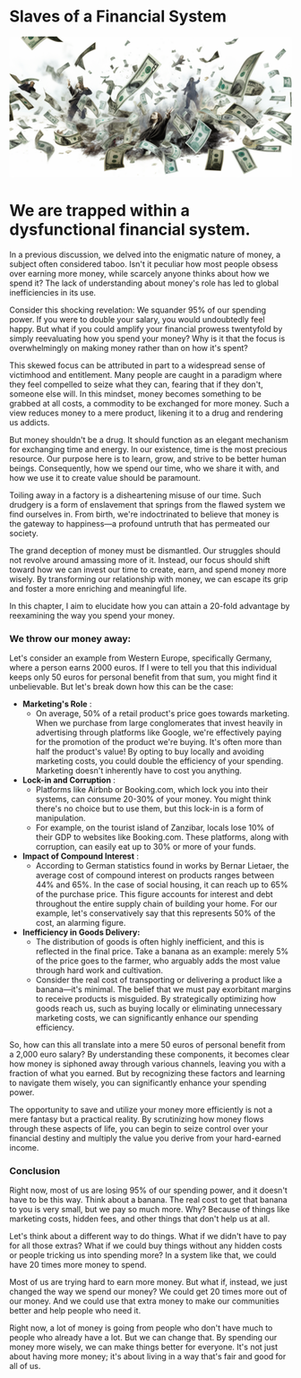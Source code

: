 # Slaves of a Financial System

![](img/money_slaves.png)

# We are trapped within a dysfunctional financial system.

In a previous discussion, we delved into the enigmatic nature of money, a subject often considered taboo. Isn't it peculiar how most people obsess over earning more money, while scarcely anyone thinks about how we spend it? The lack of understanding about money's role has led to global inefficiencies in its use.

Consider this shocking revelation: We squander 95% of our spending power. If you were to double your salary, you would undoubtedly feel happy. But what if you could amplify your financial prowess twentyfold by simply reevaluating how you spend your money? Why is it that the focus is overwhelmingly on making money rather than on how it's spent?

This skewed focus can be attributed in part to a widespread sense of victimhood and entitlement. Many people are caught in a paradigm where they feel compelled to seize what they can, fearing that if they don't, someone else will. In this mindset, money becomes something to be grabbed at all costs, a commodity to be exchanged for more money. Such a view reduces money to a mere product, likening it to a drug and rendering us addicts.

But money shouldn't be a drug. It should function as an elegant mechanism for exchanging time and energy. In our existence, time is the most precious resource. Our purpose here is to learn, grow, and strive to be better human beings. Consequently, how we spend our time, who we share it with, and how we use it to create value should be paramount.

Toiling away in a factory is a disheartening misuse of our time. Such drudgery is a form of enslavement that springs from the flawed system we find ourselves in. From birth, we're indoctrinated to believe that money is the gateway to happiness—a profound untruth that has permeated our society.

The grand deception of money must be dismantled. Our struggles should not revolve around amassing more of it. Instead, our focus should shift toward how we can invest our time to create, earn, and spend money more wisely. By transforming our relationship with money, we can escape its grip and foster a more enriching and meaningful life.

In this chapter, I aim to elucidate how you can attain a 20-fold advantage by reexamining the way you spend your money.


### We throw our money away:

Let's consider an example from Western Europe, specifically Germany, where a person earns 2000 euros. If I were to tell you that this individual keeps only 50 euros for personal benefit from that sum, you might find it unbelievable. But let's break down how this can be the case:



* **Marketing's Role** :
    * On average, 50% of a retail product's price goes towards marketing. When we purchase from large conglomerates that invest heavily in advertising through platforms like Google, we're effectively paying for the promotion of the product we're buying. It's often more than half the product's value! By opting to buy locally and avoiding marketing costs, you could double the efficiency of your spending. Marketing doesn't inherently have to cost you anything.
* **Lock-in and Corruption** :
    * Platforms like Airbnb or Booking.com, which lock you into their systems, can consume 20-30% of your money. You might think there's no choice but to use them, but this lock-in is a form of manipulation. 
    * For example, on the tourist island of Zanzibar, locals lose 10% of their GDP to websites like Booking.com. These platforms, along with corruption, can easily eat up to 30% or more of your funds.
* **Impact of Compound Interest** :
    * According to German statistics found in works by Bernar Lietaer, the average cost of compound interest on products ranges between 44% and 65%. In the case of social housing, it can reach up to 65% of the purchase price. This figure accounts for interest and debt throughout the entire supply chain of building your home. For our example, let's conservatively say that this represents 50% of the cost, an alarming figure.
* **Inefficiency in Goods Delivery:** 
    * The distribution of goods is often highly inefficient, and this is reflected in the final price. Take a banana as an example: merely 5% of the price goes to the farmer, who arguably adds the most value through hard work and cultivation.
    * Consider the real cost of transporting or delivering a product like a banana—it's minimal. The belief that we must pay exorbitant margins to receive products is misguided. By strategically optimizing how goods reach us, such as buying locally or eliminating unnecessary marketing costs, we can significantly enhance our spending efficiency.

So, how can this all translate into a mere 50 euros of personal benefit from a 2,000 euro salary? By understanding these components, it becomes clear how money is siphoned away through various channels, leaving you with a fraction of what you earned. But by recognizing these factors and learning to navigate them wisely, you can significantly enhance your spending power.

The opportunity to save and utilize your money more efficiently is not a mere fantasy but a practical reality. By scrutinizing how money flows through these aspects of life, you can begin to seize control over your financial destiny and multiply the value you derive from your hard-earned income.


### Conclusion

Right now, most of us are losing 95% of our spending power, and it doesn't have to be this way. Think about a banana. The real cost to get that banana to you is very small, but we pay so much more. Why? Because of things like marketing costs, hidden fees, and other things that don't help us at all.

Let's think about a different way to do things. What if we didn't have to pay for all those extras? What if we could buy things without any hidden costs or people tricking us into spending more? In a system like that, we could have 20 times more money to spend.

Most of us are trying hard to earn more money. But what if, instead, we just changed the way we spend our money? We could get 20 times more out of our money. And we could use that extra money to make our communities better and help people who need it.

Right now, a lot of money is going from people who don't have much to people who already have a lot. But we can change that. By spending our money more wisely, we can make things better for everyone. It's not just about having more money; it's about living in a way that's fair and good for all of us.